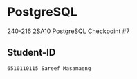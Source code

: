 # PostgreSQL

240-216 2SA10
PostgreSQL Checkpoint #7

## Student-ID
```
6510110115 Sareef Masamaeng
```
